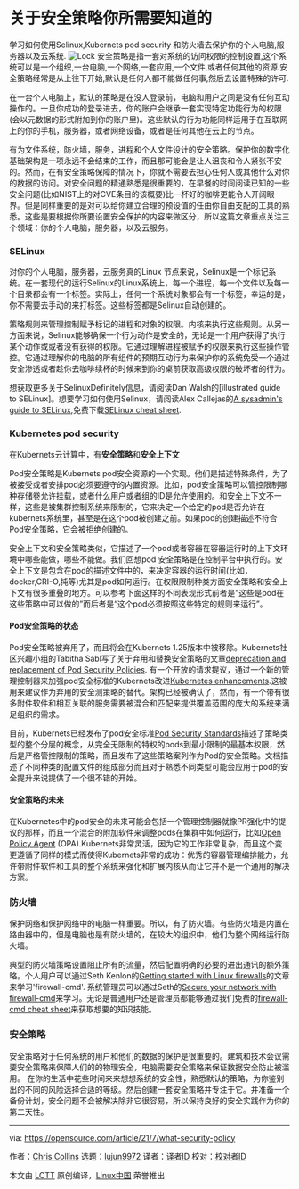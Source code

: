 [#]: subject: (What you need to know about security policies)
[#]: via: (https://opensource.com/article/21/7/what-security-policy)
[#]: author: (Chris Collins https://opensource.com/users/clcollins)
[#]: collector: (lujun9972)
[#]: translator: (FelixYFZ )
[#]: reviewer: ( )
[#]: publisher: ( )
[#]: url: ( )
关于安全策略你所需要知道的
======
学习如何使用Selinux,Kubernets pod security 和防火墙去保护你的个人电脑,服务器以及云系统.
![Lock][1]
安全策略是指一套对系统的访问权限的控制设置,这个系统可以是一个组织,一台电脑,一个网络,一套应用,一个文件,或者任何其他的资源.安全策略经常是从上往下开始,默认是任何人都不能做任何事,然后去设置特殊的许可.

在一台个人电脑上，默认的策略是在没人登录前，电脑和用户之间是没有任何互动操作的。一旦你成功的登录进去，你的账户会继承一套实现特定功能行为的权限(会以元数据的形式附加到你的账户里)。这些默认的行为功能同样适用于在互联网上的你的手机，服务器，或者网络设备，或者是任何其他在云上的节点。

有为文件系统，防火墙，服务，进程和个人文件设计的安全策略。保护你的数字化基础架构是一项永远不会结束的工作，而且那可能会是让人沮丧和令人紧张不安的。然而，在有安全策略保障的情况下，你就不需要去担心任何人或其他什么对你的数据的访问。对安全问题的精通熟悉是很重要的，在早餐的时间阅读已知的一些安全问题(比如NIST上的对CVE条目的该概要)比一杯好的咖啡更能令人开阔眼界。但是同样重要的是对可以给你建立合理的预设值的任由你自由支配的工具的熟悉。这些是要根据你所要设置安全保护的内容来做区分，所以这篇文章重点关注三个领域：你的个人电脑，服务器，以及云服务。

### SELinux

对你的个人电脑，服务器，云服务真的Linux 节点来说，Selinux是一个标记系统。在一套现代的运行Selinux的Linux系统上，每一个进程，每一个文件以及每一个目录都会有一个标签。实际上，任何一个系统对象都会有一个标签，幸运的是， 你不需要去手动的来打标签。这些标签都是Selinux自动创建的。

策略规则来管理控制赋予标记的进程和对象的权限。内核来执行这些规则。从另一方面来说，Selinux能够确保一个行为动作是安全的，无论是一个用户获得了执行某个动作或或者没有获得的权限。它通过理解进程被赋予的权限来执行这些操作管控。它通过理解你的电脑的所有组件的预期互动行为来保护你的系统免受一个通过安全渗透或者趁你去咖啡续杯的时候来到你的桌前获取高级权限的破坏者的行为。

想获取更多关于SelinuxDefinitely信息，请阅读Dan Walsh的[illustrated guide to SELinux]。想要学习如何使用Selinux，请阅读Alex Callejas的[A sysadmin's guide to SELinux][7],免费下载[SELinux cheat sheet][8].

### Kubernetes pod security

在Kubernets云计算中，有**安全策略**和**安全上下文**

Pod安全策略是Kubernets pod安全资源的一个实现。他们是描述特殊条件，为了被接受或者安排pod必须要遵守的内置资源。比如，pod安全策略可以管控限制哪种存储卷允许挂载，或者什么用户或者组的ID是允许使用的。和安全上下文不一样，这些是被集群控制系统来限制的，它来决定一个给定的pod是否允许在kubernets系统里，甚至是在这个pod被创建之前。如果pod的创建描述不符合Pod安全策略，它会被拒绝创建的。

安全上下文和安全策略类似，它描述了一个pod或者容器在容器运行时的上下文环境中哪些能做，哪些不能做。我们回想pod 安全策略是在控制平台中执行的。安全上下文是包含在pod的描述文件中的，来决定容器的运行时间(比如，docker,CRI-O,扽等)尤其是pod如何运行。在权限限制种类方面安全策略和安全上下文有很多重叠的地方。可以参考下面这样的不同表现形式前者是“这些是pod在这些策略中可以做的”而后者是“这个pod必须按照这些特定的规则来运行”。

#### Pod安全策略的状态

Pod安全策略被弃用了，而且将会在Kubernets 1.25版本中被移除。Kubernets社区兴趣小组的Tabitha Sabl写了关于弃用和替换安全策略的文章[deprecation and replacement of Pod Security Policies][11]. 有一个开放的请求提议，通过一个新的管理控制器来加强pod安全标准的Kubernets改进[Kubernetes enhancements][12].这被用来建议作为弃用的安全测策略的替代。架构已经被确认了，然而，有一个带有很多附件软件和相互关联的服务需要被混合和匹配来提供覆盖范围的庞大的系统来满足组织的需求。

目前，Kubernets已经发布了pod安全标准[Pod Security Standards][13]描述了策略类型的整个分层的概念，从完全无限制的特权的pods到最小限制的最基本权限，然后是严格管控限制的策略，而且发布了这些策略案列作为Pod的安全策略。文档描述了不同种类的配置文件的组成部分而且对于熟悉不同类型可能会应用于pod的安全提升来说提供了一个很不错的开始。

#### 安全策略的未来

在Kubernetes中的pod安全的未来可能会包括一个管理控制器就像PR强化中的提议的那样，而且一个混合的附加软件来调整pods在集群中如何运行，比如[Open Policy Agent][14] (OPA).Kubernets非常灵活，因为它的工作非常复杂，而且这个变更遵循了同样的模式而使得Kubernets非常的成功：优秀的容器管理编排能力，允许带附件软件和工具的整个系统来强化和扩展内核从而让它并不是一个通用的解决方案。

### 防火墙

保护网络和保护网络中的电脑一样重要。所以，有了防火墙。有些防火墙是内置在路由器中的，但是电脑也是有防火墙的，在较大的组织中，他们为整个网络运行防火墙。

典型的防火墙策略设置阻止所有的流量，然后配置明确的必要的进出通讯的额外策略。个人用户可以通过Seth Kenlon的[Getting started with Linux firewalls][15]的文章来学习'firewall-cmd'.
系统管理员可以通过Seth的[Secure your network with firewall-cmd][16]来学习。无论是普通用户还是管理员都能够通过我们免费的[firewall-cmd cheat sheet][17]来获取想要的知识技能。

### 安全策略

安全策略对于任何系统的用户和他们的数据的保护是很重要的。建筑和技术会议需要安全策略来保障人们的的物理安全，电脑需要安全策略来保证数据安全防止被滥用。
在你的生活中花些时间来来想想系统的安全性，熟悉默认的策略，为你鉴别出的不同的风险选择合适的等级。然后创建一套安全策略并专注于它。并准备一个备份计划，安全问题不会被解决除非它很容易，所以保持良好的安全实践作为你的第二天性。

--------------------------------------------------------------------------------

via: https://opensource.com/article/21/7/what-security-policy

作者：[Chris Collins][a]
选题：[lujun9972][b]
译者：[译者ID](https://github.com/FelixYFZ)
校对：[校对者ID](https://github.com/校对者ID)

本文由 [LCTT](https://github.com/LCTT/TranslateProject) 原创编译，[Linux中国](https://linux.cn/) 荣誉推出

[a]: https://opensource.com/users/clcollins
[b]: https://github.com/lujun9972
[1]: https://opensource.com/sites/default/files/styles/image-full-size/public/lead-images/security-lock-password.jpg?itok=KJMdkKum (Lock)
[2]: https://nvd.nist.gov/feeds/xml/cve/misc/nvd-rss-analyzed.xml
[3]: https://nvd.nist.gov/vuln/data-feeds#APIS
[4]: https://opensource.com/article/21/6/breakfast
[5]: https://en.wikipedia.org/wiki/Security-Enhanced_Linux
[6]: https://opensource.com/business/13/11/selinux-policy-guide
[7]: https://opensource.com/article/18/7/sysadmin-guide-selinux
[8]: https://opensource.com/downloads/cheat-sheet-selinux
[9]: https://kubernetes.io/docs/concepts/policy/pod-security-policy/
[10]: https://kubernetes.io/docs/tasks/configure-pod-container/security-context/
[11]: https://kubernetes.io/blog/2021/04/06/podsecuritypolicy-deprecation-past-present-and-future/
[12]: https://github.com/kubernetes/enhancements/issues/2579
[13]: https://kubernetes.io/docs/concepts/security/pod-security-standards/
[14]: https://www.openpolicyagent.org/
[15]: https://opensource.com/article/20/2/firewall-cheat-sheet
[16]: https://www.redhat.com/sysadmin/secure-linux-network-firewall-cmd
[17]: https://opensource.com/downloads/firewall-cheat-sheet
[18]: https://opensource.com/article/19/3/backup-solutions
